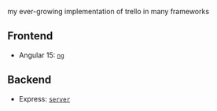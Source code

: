 my ever-growing implementation of trello in many frameworks

## Frontend

- Angular 15: [`ng`](https://github.com/qiushiyan/trello-clone/tree/main/apps/ng)

## Backend

- Express: [`server`](https://github.com/qiushiyan/trello-clone/tree/main/apps/server)